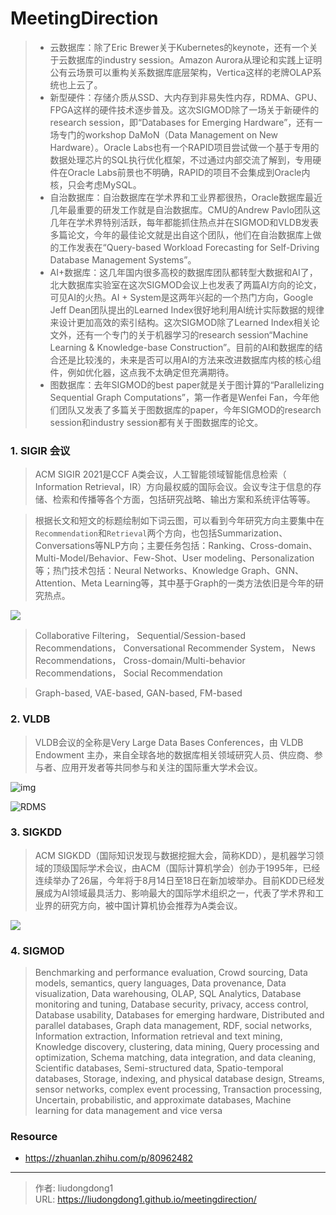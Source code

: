 # MeetingDirection


>- 云数据库：除了Eric Brewer关于Kubernetes的keynote，还有一个关于云数据库的industry session。Amazon Aurora从理论和实践上证明公有云场景可以重构关系数据库底层架构，Vertica这样的老牌OLAP系统也上云了。
>- 新型硬件：存储介质从SSD、大内存到非易失性内存，RDMA、GPU、FPGA这样的硬件技术逐步普及。这次SIGMOD除了一场关于新硬件的research session，即“Databases for Emerging Hardware”，还有一场专门的workshop DaMoN（Data Management on New Hardware）。Oracle Labs也有一个RAPID项目尝试做一个基于专用的数据处理芯片的SQL执行优化框架，不过通过内部交流了解到，专用硬件在Oracle Labs前景也不明确，RAPID的项目不会集成到Oracle内核，只会考虑MySQL。
>- 自治数据库：自治数据库在学术界和工业界都很热，Oracle数据库最近几年最重要的研发工作就是自治数据库。CMU的Andrew Pavlo团队这几年在学术界特别活跃，每年都能抓住热点并在SIGMOD和VLDB发表多篇论文，今年的最佳论文就是出自这个团队，他们在自治数据库上做的工作发表在“Query-based Workload Forecasting for Self-Driving Database Management Systems”。
>- AI+数据库：这几年国内很多高校的数据库团队都转型大数据和AI了，北大数据库实验室在这次SIGMOD会议上也发表了两篇AI方向的论文，可见AI的火热。AI + System是这两年兴起的一个热门方向，Google Jeff Dean团队提出的Learned Index很好地利用AI统计实际数据的规律来设计更加高效的索引结构。这次SIGMOD除了Learned Index相关论文外，还有一个专门的关于机器学习的research session“Machine Learning & Knowledge-base Construction”。目前的AI和数据库的结合还是比较浅的，未来是否可以用AI的方法来改进数据库内核的核心组件，例如优化器，这点我不太确定但充满期待。
>- 图数据库：去年SIGMOD的best paper就是关于图计算的“Parallelizing Sequential Graph Computations”，第一作者是Wenfei Fan，今年他们团队又发表了多篇关于图数据库的paper，今年SIGMOD的research session和industry session都有关于图数据库的论文。

### 1. SIGIR 会议

> ACM SIGIR 2021是CCF A类会议，人工智能领域智能信息检索（ Information Retrieval，IR）方向最权威的国际会议。会议专注于信息的存储、检索和传播等各个方面，包括研究战略、输出方案和系统评估等等。

> 根据长文和短文的标题绘制如下词云图，可以看到今年研究方向主要集中在`Recommendation`和`Retrieval`两个方向，也包括Summarization、Conversations等NLP方向；主要任务包括：Ranking、Cross-domain、Multi-Model/Behavior、Few-Shot、User modeling、Personalization等；热门技术包括：Neural Networks、Knowledge Graph、GNN、Attention、Meta Learning等，其中基于Graph的一类方法依旧是今年的研究热点。

![](https://gitee.com/github-25970295/blogpictureV2/raw/master/641)

> Collaborative Filtering，  Sequential/Session-based Recommendations，  Conversational Recommender System，  News Recommendations，  Cross-domain/Multi-behavior Recommendations， Social Recommendation

>Graph-based,  VAE-based,  GAN-based,  FM-based

### 2. VLDB

>VLDB会议的全称是Very Large Data Bases Conferences，由 VLDB Endowment 主办，来自全球各地的数据库相关领域研究人员、供应商、参与者、应用开发者等共同参与和关注的国际重大学术会议。

![img](https://gitee.com/github-25970295/blogpictureV2/raw/master/v2-68ea62f88e9eca8f7be379d7d3b9b9fc_720w.jpg)

![RDMS](https://gitee.com/github-25970295/blogpictureV2/raw/master/v2-2f6d2b9f1f4df1572cfcdf459ec8f63c_720w.jpg)



### 3. SIGKDD

>ACM SIGKDD（国际知识发现与数据挖掘大会，简称KDD），是机器学习领域的顶级国际学术会议，由ACM（国际计算机学会）创办于1995年，已经连续举办了26届，今年将于8月14日至18日在新加坡举办。目前KDD已经发展成为AI领域最具活力、影响最大的国际学术组织之一，代表了学术界和工业界的研究方向，被中国计算机协会推荐为A类会议。

![](https://gitee.com/github-25970295/blogpictureV2/raw/master/JkkpaA6B1TtPQ)

### 4. SIGMOD

> Benchmarking and performance evaluation,  Crowd sourcing,   Data models, semantics, query languages,   Data provenance,   Data visualization,   Data warehousing, OLAP, SQL Analytics,   Database monitoring and tuning,   Database security, privacy, access control,   Database usability,   Databases for emerging hardware,   Distributed and parallel databases,   Graph data management, RDF, social networks,   Information extraction,    Information retrieval and text mining,    Knowledge discovery, clustering, data mining,    Query processing and optimization,   Schema matching, data integration, and data cleaning,    Scientific databases,    Semi-structured data,   Spatio-temporal databases,   Storage, indexing, and physical database design,    Streams, sensor networks, complex event processing,    Transaction processing,    Uncertain, probabilistic, and approximate databases,    Machine learning for data management and vice versa

### Resource

- https://zhuanlan.zhihu.com/p/80962482


---

> 作者: liudongdong1  
> URL: https://liudongdong1.github.io/meetingdirection/  

